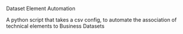 Dataset Element Automation

A python script that takes a csv config, to automate the association of technical elements to Business Datasets